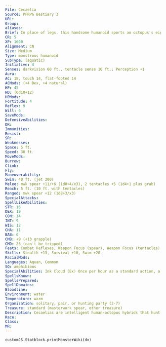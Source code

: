 ```yaml
---
File: Cecaelia
Source: PFRPG Bestiary 3
URL: 
Group: 
aliases: 
Brief: In place of legs, this handsome humanoid sports an octopus's eight writhing tentacles.
CR: 5
XP: 1600
Alignment: CN
Size: Medium
Type: monstrous humanoid
SubType: (aquatic)
Initiative: 4
Senses: darkvision 60 ft., tentacle sense 10 ft.; Perception +1
Aura: 
AC: 18, touch 14, flat-footed 14
ACMods: (+4 Dex, +4 natural)
HP: 45
HD: (6d10+12)
HPMods: 
Fortitude: 4
Reflex: 9
Will: 6
SaveMods: 
DefensiveAbilities: 
DR: 
Immunities: 
Resist: 
SR: 
Weaknesses: 
Space: 5 ft.
Speed: 30 ft.
MoveMods: 
Burrow: 
Climb: 
Fly: 
Maneuverability: 
Swim: 40 ft. (jet 200)
Melee: mwk spear +11/+6 (1d8+4/x3), 2 tentacles +5 (1d4+1 plus grab)
Reach: 5 ft. (10 ft. with tentacles)
Ranged: mwk spear +12 (1d8+3/x3)
SpecialAttacks: 
SpellLikeAbilities: 
STR: 16
DEX: 19
CON: 14
INT: 9
WIS: 12
CHA: 11
BAB: 6
CMB: +9 (+13 grapple)
CMD: 23 (can't be tripped)
Feats: Combat Reflexes, Weapon Focus (spear), Weapon Focus (tentacles)
Skills: Stealth +13, Survival +10, Swim +20
RacialMods: 
Languages: Aquan, Common
SQ: amphibious
SpecialAbilities: Ink Cloud (Ex) Once per hour as a standard action, a cecaelia can emit a 10-foot-radius sphere of ink while underwater. This ink cloud provides total concealment and persists for 1 minute.  Tentacle Sense (Ex) As a swift action while swimming and while it is not grappled or grappling, the cecaelia can spread its tentacles wide to form a sensory net around it. This grants blindsight to a range of 10 feet and lasts as long as the cecaelia concentrates. While this effect lasts, the creature cannot attack with its tentacles or move.
SpellsKnown: 
SpellsPrepared: 
SpellDomains: 
Bloodline: 
Environment: water
Temperature: warm
Organization: solitary, pair, or hunting party (2-7)
Treasure: standard (masterwork spear, other treasure)
Description: Cecaelias are intelligent human-octopus hybrids that hunt coastlines and ocean reefs. A cecaelia's humanoid upper body varies individually but generally ref lects the features of the inhabitants of the  nearest humanoid settlements. Sages think this is an adaptive trait, akin to an octopus's natural camouf lage, allowing cecaelias to mutate within one to two generations to blend in with humanoids sharing their territory. Cecaelia stand 6 feet tall on land, and weigh just over 200 pounds. They generally live to be 60 years old.  Cecaelias don't normally wear clothes, but often carry woven seaweed backpacks. They prefer not to wear armor, though when they do, they prefer light, flexible varieties. Tattoos are a common form of decoration as well.  Cecaelias are inquisitive creatures, but wary of strangers, and are quickly frustrated by wordy attempts at diplomacy-which they nearly always view as attempts at deception. As allies, they can be valuable to coastal communities since they often dig up treasures from the seabed that they then trade for fragments of polished glass or bits of "land fare," as they refer to food not taken from the sea.
Race: 
Class: 
MR: 
---
```

```dataviewjs
customJS.Statblock.printMonsterWiki(dv)
```
